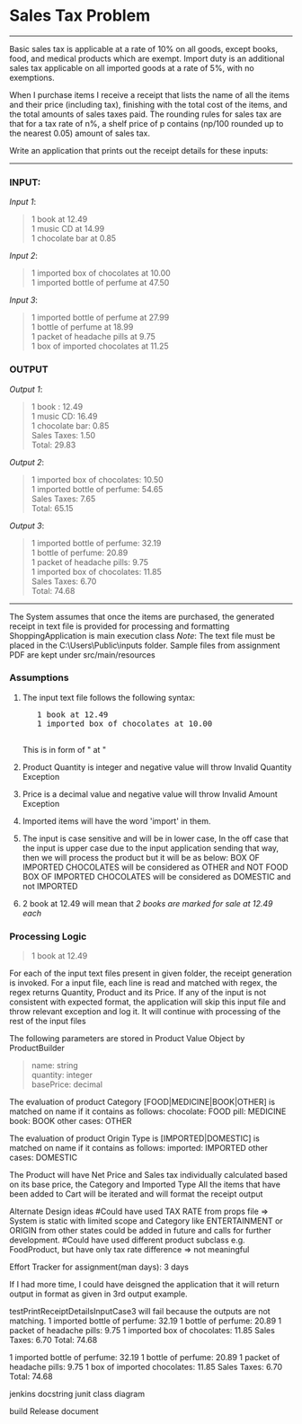 # Sales Tax Problem
***
Basic sales tax is applicable at a rate of 10% on all goods, except books, food, and medical products which are exempt. Import duty is an additional sales tax applicable on all imported goods at a rate of 5%, with no exemptions.

When I purchase items I receive a receipt that lists the name of all the items and their price (including tax), finishing with the total cost of the items, and the total amounts of sales taxes paid. The rounding rules for sales tax are that for a tax rate of n%, a shelf price of p contains (np/100 rounded up to the nearest 0.05) amount of sales tax.

Write an application that prints out the receipt details for these inputs:
***
### INPUT:

*Input 1*:
>1 book at 12.49  
>1 music CD at 14.99  
>1 chocolate bar at 0.85  

*Input 2*:
>1 imported box of chocolates at 10.00  
>1 imported bottle of perfume at 47.50  

*Input 3*:
>1 imported bottle of perfume at 27.99  
>1 bottle of perfume at 18.99  
>1 packet of headache pills at 9.75  
>1 box of imported chocolates at 11.25  

### OUTPUT

*Output 1*:
>1 book : 12.49  
>1 music CD: 16.49  
>1 chocolate bar: 0.85  
>Sales Taxes: 1.50  
>Total: 29.83  

*Output 2*:
>1 imported box of chocolates: 10.50  
>1 imported bottle of perfume: 54.65  
>Sales Taxes: 7.65  
>Total: 65.15  

*Output 3*:
>1 imported bottle of perfume: 32.19  
>1 bottle of perfume: 20.89  
>1 packet of headache pills: 9.75  
>1 imported box of chocolates: 11.85  
>Sales Taxes: 6.70  
>Total: 74.68  
  
***
The System assumes that once the items are purchased, the generated receipt in text file is provided for processing and formatting
ShoppingApplication is main execution class
*Note*: The text file must be placed in the C:\Users\Public\inputs folder. Sample files from assignment PDF are kept under src/main/resources
 
 
### Assumptions
1. The input text file follows the following syntax:
    <pre>
      1 book at 12.49
      1 imported box of chocolates at 10.00
    </pre>
    This is in form of "<quantity> <product> at <price>"
2. Product Quantity is integer and negative value will throw Invalid Quantity Exception 
3. Price is a decimal value and negative value will throw Invalid Amount Exception
4. Imported items will have the word 'import' in them.
5. The input is case sensitive and will be in lower case, In the off case that the input is upper case due to the input application sending that way, then we will process the product but it will be as below:
 BOX OF IMPORTED CHOCOLATES will be considered as OTHER and NOT FOOD
 BOX OF IMPORTED CHOCOLATES will be considered as DOMESTIC and not IMPORTED
 
6. 2 book at 12.49 will mean that *2 books are marked for sale at 12.49 each*  

### Processing Logic

> 1 book at 12.49  

For each of the input text files present in given folder, the receipt generation is invoked.
For a input file, each line is read and matched with regex, the regex returns Quantity, Product and its Price.
If any of the input is not consistent with expected format, the application will skip this input file and throw relevant exception and log it. It will
 continue with processing of the rest of the input files

The following parameters are stored in Product Value Object by ProductBuilder
> name: string  
> quantity: integer  
> basePrice: decimal  

The evaluation of product Category [FOOD|MEDICINE|BOOK|OTHER] is matched on name if it contains as follows:
chocolate: FOOD
pill: MEDICINE
book: BOOK
other cases: OTHER

The evaluation of product Origin Type is  [IMPORTED|DOMESTIC] is matched on name if it contains as follows:
imported: IMPORTED
other cases: DOMESTIC


The Product will have Net Price and Sales tax individually calculated based on its base price, the Category and Imported Type
All the items that have been added to Cart will be iterated and will format the receipt output

Alternate Design ideas
#Could have used TAX RATE from props file => System is static with limited scope and Category like ENTERTAINMENT or ORIGIN from other states could be added in future and calls for further development. 
#Could have used different product subclass e.g. FoodProduct, but have only tax rate difference => not meaningful

Effort Tracker for assignment(man days): 3 days

If I had more time, I could have deisgned the application that it will return output in format as given in 3rd output example.


testPrintReceiptDetailsInputCase3 will fail because the outputs are not matching.
1 imported bottle of perfume: 32.19
1 bottle of perfume: 20.89
1 packet of headache pills: 9.75
1 imported box of chocolates: 11.85
Sales Taxes: 6.70
Total: 74.68

1 imported bottle of perfume: 32.19
1 bottle of perfume: 20.89
1 packet of headache pills: 9.75
1 box of imported chocolates: 11.85
Sales Taxes: 6.70
Total: 74.68


jenkins
docstring
junit
class diagram

build
Release document